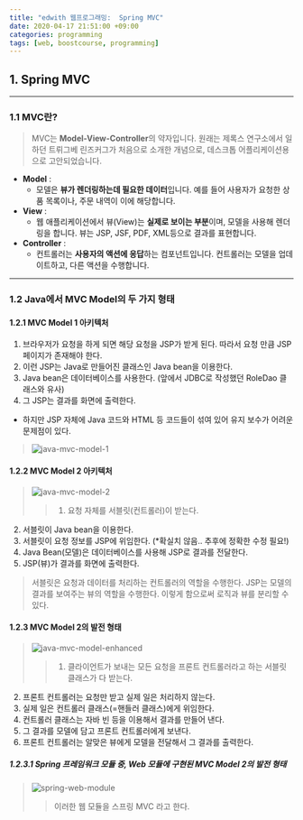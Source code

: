 ```yaml
---
title: "edwith 웹프로그래밍:  Spring MVC"
date: 2020-04-17 21:51:00 +09:00
categories: programming
tags: [web, boostcourse, programming]
---
```


## 1. Spring MVC
---
### 1.1 MVC란?
> MVC는 **Model-View-Controller**의 약자입니다. 원래는 제록스 연구소에서 일하던 트뤼그베 린즈커그가 처음으로 소개한 개념으로, 데스크톱 어플리케이션용으로 고안되었습니다.  

- **Model** :
  - 모델은 **뷰가 렌더링하는데 필요한 데이터**입니다. 예를 들어 사용자가 요청한 상품 목록이나, 주문 내역이 이에 해당합니다.  
- **View** :
  - 웹 애플리케이션에서 뷰(View)는 **실제로 보이는 부분**이며, 모델을 사용해 렌더링을 합니다. 뷰는 JSP, JSF, PDF, XML등으로 결과를 표현합니다.  
- **Controller** :
  - 컨트롤러는 **사용자의 액션에 응답**하는 컴포넌트입니다. 컨트롤러는 모델을 업데이트하고, 다른 액션을 수행합니다.
---
### 1.2 Java에서 MVC Model의 두 가지 형태
#### 1.2.1 MVC Model 1 아키텍처
1. 브라우저가 요청을 하게 되면 해당 요청을 JSP가 받게 된다. 따라서 요청 만큼 JSP 페이지가 존재해야 한다.
2. 이런 JSP는 Java로 만들어진 클래스인 Java bean을 이용한다.
3. Java bean은 데이터베이스를 사용한다. (앞에서 JDBC로 작성했던 RoleDao 클래스와 유사)
4. 그 JSP는 결과를 화면에 출력한다.


- 하지만 JSP 자체에 Java 코드와 HTML 등 코드들이 섞여 있어 유지 보수가 어려운 문제점이 있다.

> ![java-mvc-model-1](https://user-images.githubusercontent.com/37020415/79572026-356f8580-80f7-11ea-9d2c-54bea0fc4e73.png)  

#### 1.2.2 MVC Model 2 아키텍처
> ![java-mvc-model-2](https://user-images.githubusercontent.com/37020415/79572028-36a0b280-80f7-11ea-9016-9fd5f85d2280.png)
>> 1. 요청 자체를 서블릿(컨트롤러)이 받는다.
2. 서블릿이 Java bean을 이용한다.
3. 서블릿이 요청 정보를 JSP에 위임한다. (*확실치 않음.. 추후에 정확한 수정 필요!)
4. Java Bean(모델)은 데이터베이스를 사용해 JSP로 결과를 전달한다.
5. JSP(뷰)가 결과를 화면에 출력한다.

> 서블릿은 요청과 데이터를 처리하는 컨트롤러의 역할을 수행한다. JSP는 모델의 결과를 보여주는 뷰의 역할을 수행한다. 이렇게 함으로써 로직과 뷰를 분리할 수 있다.



#### 1.2.3 MVC Model 2의 발전 형태
> ![java-mvc-model-enhanced](https://user-images.githubusercontent.com/37020415/79573610-deb77b00-80f9-11ea-82b9-11e9eaba5041.png)
>> 1. 클라이언트가 보내는 모든 요청을 프론트 컨트롤러라고 하는 서블릿 클래스가 다 받는다.
2. 프론트 컨트롤러는 요청만 받고 실제 일은 처리하지 않는다.
3. 실제 일은 컨트롤러 클래스(=핸들러 클래스)에게 위임한다.
4. 컨트롤러 클래스는 자바 빈 등을 이용해서 결과를 만들어 낸다.
5. 그 결과를 모델에 담고 프론트 컨트롤러에게 보낸다.
6. 프론트 컨트롤러는 알맞은 뷰에게 모델을 전달해서 그 결과를 출력한다.

##### 1.2.3.1 Spring 프레임워크 모듈 중, Web 모듈에 구현된 MVC Model 2의 발전 형태
> ![spring-web-module](https://user-images.githubusercontent.com/37020415/79573601-dd864e00-80f9-11ea-8463-d20734c12f2a.png)
>> 이러한 웹 모듈을 스프링 MVC 라고 한다.
